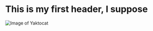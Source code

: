 # This is my first header, I suppose






![Image of Yaktocat](https://octodex.github.com/images/yaktocat.png)

